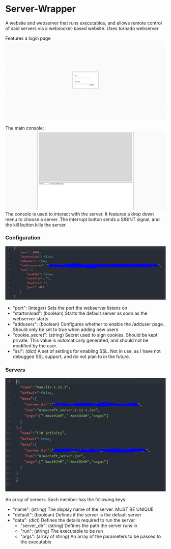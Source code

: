 # Server-Wrapper

A website and webserver that runs executables, and allows remote control of said servers via a websocket-based website.
Uses tornado webserver

Features a login page
![Login Page](/screenshots/login.png?raw=true)

The main console:
![Main Console](/screenshots/main.png?raw=true)
The console is used to interact with the server. It features a drop down menu to choose a server. The interrupt button sends a SIGINT signal, and the kill button kills the server.

### Configuration

![Example Config](/screenshots/config.png "Example Config")

 - "port": (integer) Sets the port the webserver listens on
 - "startonload": (boolean) Starts the default server as soon as the webserver starts
 - "addusers": (boolean) Configures whether to enable the /adduser page. Should only be set to true when adding new users
 - "cookie_secret": (string) Secret used to sign cookies. Should be kept private. This value is automatically generated, and should not be modified by the user.
 - "ssl": (dict) A set of settings for enabling SSL. Not in use, as I have not debugged SSL support, and do not plan to in the future.

 ### Servers

 ![Example Server List](/screenshots/servers.png "Example Server List")

 An array of servers. Each member has the following keys:
  - "name": (string) The display name of the server. MUST BE UNIQUE
  - "default": (boolean) Defines if the server is the default server
  - "data": (dict) Defines the details required to run the server
    - "server_dir": (string) Defines the path the server runs in
    - "run": (string) The executable to be run
    - "args": (array of string) An array of the parameters to be passed to the executable
